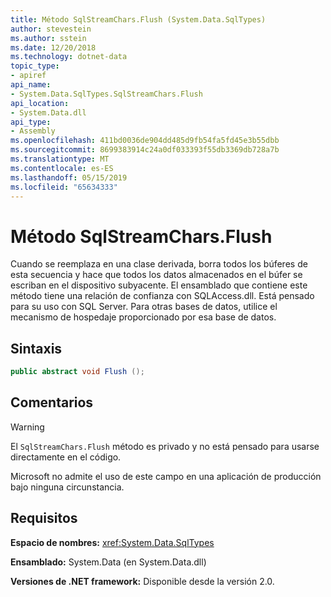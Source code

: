 ```yaml
---
title: Método SqlStreamChars.Flush (System.Data.SqlTypes)
author: stevestein
ms.author: sstein
ms.date: 12/20/2018
ms.technology: dotnet-data
topic_type:
- apiref
api_name:
- System.Data.SqlTypes.SqlStreamChars.Flush
api_location:
- System.Data.dll
api_type:
- Assembly
ms.openlocfilehash: 411bd0036de904dd485d9fb54fa5fd45e3b55dbb
ms.sourcegitcommit: 8699383914c24a0df033393f55db3369db728a7b
ms.translationtype: MT
ms.contentlocale: es-ES
ms.lasthandoff: 05/15/2019
ms.locfileid: "65634333"
---
```

# <a name="sqlstreamcharsflush-method"></a>Método SqlStreamChars.Flush

Cuando se reemplaza en una clase derivada, borra todos los búferes de esta secuencia y hace que todos los datos almacenados en el búfer se escriban en el dispositivo subyacente. El ensamblado que contiene este método tiene una relación de confianza con SQLAccess.dll. Está pensado para su uso con SQL Server. Para otras bases de datos, utilice el mecanismo de hospedaje proporcionado por esa base de datos.

## <a name="syntax"></a>Sintaxis

```csharp
public abstract void Flush ();
```

## <a name="remarks"></a>Comentarios

> [!WARNING]
> El `SqlStreamChars.Flush` método es privado y no está pensado para usarse directamente en el código.
>
> Microsoft no admite el uso de este campo en una aplicación de producción bajo ninguna circunstancia.

## <a name="requirements"></a>Requisitos

**Espacio de nombres:** <xref:System.Data.SqlTypes>

**Ensamblado:** System.Data (en System.Data.dll)

**Versiones de .NET framework:** Disponible desde la versión 2.0.
